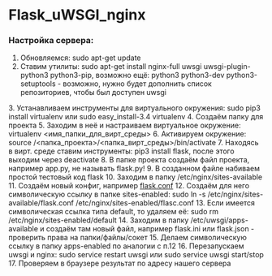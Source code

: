 # Flask_uWSGI_nginx

<h3>Настройка сервера:</h3>
<ol>
  <li>Обновляемся: sudo apt-get update</li>
  <li>Ставим утилиты: sudo apt-get install nginx-full uwsgi uwsgi-plugin-python3 python3-pip, возможно ещё: python3 python3-dev python3-setuptools - возможно, нужно будет дополнить список репозиториев, чтобы был доступен uwsgi</li>
</ol>
3. Устанавливаем инструменты для виртуального окружения: sudo pip3 install virtualenv или sudo easy_install-3.4 virtualenv
4. Создаём папку для проекта
5. Заходим в неё и настраиваем виртуальное окружение: virtualenv <имя_папки_для_вирт_среды>
6. Активируем окружение: source /<папка_проекта>/<папка_вирт_среды>/bin/activate
7. Находясь в вирт. среде ставим инструменты: pip3 install flask, после этого выходим через deactivate
8. В папке проекта создаём файл проекта, например app.py, не называть flask.py!
9. В созданном файле набиваем простой тестовый код flask
10. Заходим в папку /etc/nginx/sites-available
11. Создаём новый конфиг, например <a href="https://raw.githubusercontent.com/Velite/Flask_uWSGI_nginx/master/flask.conf">flask.conf</a>
12. Создаём для него символическую ссылку в папке sites-enabled: sudo ln -s /etc/nginx/sites-available/flask.conf /etc/nginx/sites-enabled/flasc.conf
13. Если имеется символическая ссылка типа default, то удаляем её: sudo rm /etc/nginx/sites-enabled/default
14. Заходим в папку /etc/uwsgi/apps-available и создаём там новый файл, например flask.ini или flask.json - проверить права на папки/файлы/сокет
15. Делаем символическую ссылку в папку apps-enabled по аналогии с п.12
16. Перезапускаем uwsgi и nginx: sudo service restart uwsgi или sudo service uwsgi start/stop
17. Проверяем в браузере результат по адресу нашего сервера
